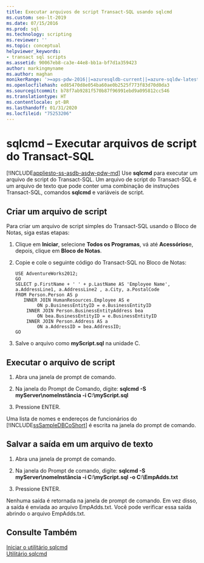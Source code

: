 ```yaml
---
title: Executar arquivos de script Transact-SQL usando sqlcmd
ms.custom: seo-lt-2019
ms.date: 07/15/2016
ms.prod: sql
ms.technology: scripting
ms.reviewer: ''
ms.topic: conceptual
helpviewer_keywords:
- transact sql scripts
ms.assetid: 90067eb8-ca3e-44e8-bb1a-bf7d1a359423
author: markingmyname
ms.author: maghan
monikerRange: '>=aps-pdw-2016||=azuresqldb-current||=azure-sqldw-latest||>=sql-server-2016||=sqlallproducts-allversions||>=sql-server-linux-2017||=azuresqldb-mi-current'
ms.openlocfilehash: ed85470d8e054ba60ae0b2525f773f83d70d0da3
ms.sourcegitcommit: b78f7ab9281f570b87f96991ebd9a095812cc546
ms.translationtype: HT
ms.contentlocale: pt-BR
ms.lasthandoff: 01/31/2020
ms.locfileid: "75253206"
---
```

# <a name="sqlcmd---run-transact-sql-script-files"></a>sqlcmd – Executar arquivos de script do Transact-SQL
[!INCLUDE[appliesto-ss-asdb-asdw-pdw-md](../../includes/appliesto-ss-asdb-asdw-pdw-md.md)]
 Use **sqlcmd** para executar um arquivo de script do Transact-SQL. Um arquivo de script do Transact-SQL é um arquivo de texto que pode conter uma combinação de instruções Transact-SQL, comandos **sqlcmd** e variáveis de script.  

## <a name="create-a-script-file"></a>Criar um arquivo de script  
 Para criar um arquivo de script simples do Transact-SQL usando o Bloco de Notas, siga estas etapas:  
  
1.  Clique em **Iniciar**, selecione **Todos os Programas**, vá até **Acessórios**e, depois, clique em **Bloco de Notas**.  
  
2.  Copie e cole o seguinte código do Transact-SQL no Bloco de Notas:  
  
    ```  
    USE AdventureWorks2012;  
    GO  
    SELECT p.FirstName + ' ' + p.LastName AS 'Employee Name',  
    a.AddressLine1, a.AddressLine2 , a.City, a.PostalCode   
    FROM Person.Person AS p   
       INNER JOIN HumanResources.Employee AS e   
            ON p.BusinessEntityID = e.BusinessEntityID  
        INNER JOIN Person.BusinessEntityAddress bea   
            ON bea.BusinessEntityID = e.BusinessEntityID  
        INNER JOIN Person.Address AS a   
            ON a.AddressID = bea.AddressID;  
    GO  
    ```  
  
3.  Salve o arquivo como **myScript.sql** na unidade C.  
  
## <a name="run-the-script-file"></a>Executar o arquivo de script  
  
1.  Abra una janela de prompt de comando.  
  
2.  Na janela do Prompt de Comando, digite: **sqlcmd -S myServer\nomeInstância -i C:\myScript.sql**  
  
3.  Pressione ENTER.  
  
 Uma lista de nomes e endereços de funcionários do [!INCLUDE[ssSampleDBCoShort](../../includes/sssampledbcoshort-md.md)] é escrita na janela do prompt de comando.  

## <a name="save-the-output-to-a-text-file"></a>Salvar a saída em um arquivo de texto
  
1.  Abra una janela de prompt de comando.  
  
2.  Na janela do Prompt de comando, digite: **sqlcmd -S myServer\nomeInstância -i C:\myScript.sql -o C:\EmpAdds.txt**  
  
3.  Pressione ENTER.  
  
 Nenhuma saída é retornada na janela de prompt de comando. Em vez disso, a saída é enviada ao arquivo EmpAdds.txt. Você pode verificar essa saída abrindo o arquivo EmpAdds.txt.  
  
## <a name="see-also"></a>Consulte Também  
 [Iniciar o utilitário sqlcmd](../../relational-databases/scripting/sqlcmd-start-the-utility.md)   
 [Utilitário sqlcmd](../../tools/sqlcmd-utility.md)  
  
  
